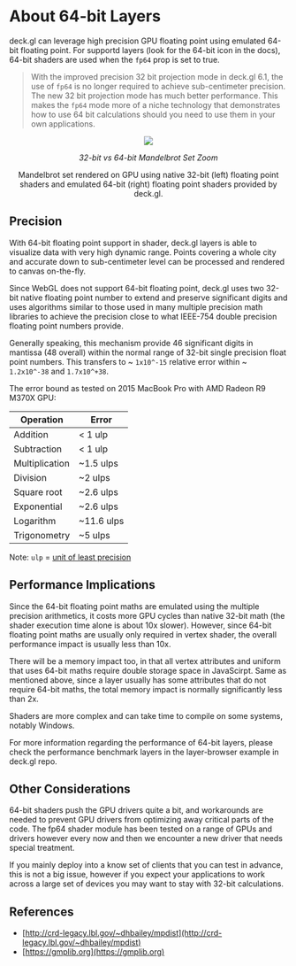 # About 64-bit Layers

deck.gl can leverage high precision GPU floating point using emulated 64-bit floating point. For supportd layers (look for the 64-bit icon in the docs), 64-bit shaders are used when the `fp64` prop is set to true.

> With the improved precision 32 bit projection mode in deck.gl 6.1, the use of `fp64` is no longer required to achieve sub-centimeter precision. The new 32 bit projection mode has much better performance. This makes the `fp64` mode more of a niche technology that demonstrates how to use 64 bit calculations should you need to use them in your own applications.

<div align="center">
  <div>
    <img src="/website/src/static/images/demo-mandelbrot.gif" />
    <p><i>32-bit vs 64-bit Mandelbrot Set Zoom</i></p>
  </div>
</div>

<center>Mandelbrot set rendered on GPU using native 32-bit (left) floating point shaders and emulated 64-bit (right)
floating point shaders provided by deck.gl.</center>


## Precision

With 64-bit floating point support in shader, deck.gl layers is able to visualize data with very high dynamic range. Points covering a whole city and accurate down to sub-centimeter level can be processed and rendered to canvas on-the-fly.

Since WebGL does not support 64-bit floating point, deck.gl uses two 32-bit native floating point number to extend and preserve significant digits and uses algorithms similar to those used in many multiple precision math libraries to achieve the precision close to what IEEE-754 double precision floating point numbers provide.

Generally speaking, this mechanism provide 46 significant digits in mantissa (48 overall) within the normal range of 32-bit single precision float point numbers. This transfers to ~ `1x10^-15` relative error within ~ `1.2x10^-38` and `1.7x10^+38`.

The error bound as tested on 2015 MacBook Pro with AMD Radeon R9 M370X GPU:

| Operation      | Error      |
| ----           | ----       |
| Addition       | < 1 ulp    |
| Subtraction    | < 1 ulp    |
| Multiplication | ~1.5 ulps  |
| Division       | ~2 ulps    |
| Square root    | ~2.6 ulps  |
| Exponential    | ~2.6 ulps  |
| Logarithm      | ~11.6 ulps |
| Trigonometry   | ~5 ulps    |

Note: `ulp` = [unit of least precision](https://en.wikipedia.org/wiki/Unit_in_the_last_place)


## Performance Implications

Since the 64-bit floating point maths are emulated using the multiple precision arithmetics, it costs more GPU cycles than native 32-bit
math (the shader execution time alone is about 10x slower). However, since 64-bit floating point maths are usually only required in vertex shader, the overall performance impact is usually less than 10x.

There will be a memory impact too, in that all vertex attributes and uniform that uses 64-bit maths require double storage space in JavaScirpt. Same as mentioned above, since a layer usually has some attributes that do not require 64-bit maths, the total memory impact is normally significantly less than 2x.

Shaders are more complex and can take time to compile on some systems, notably Windows.

For more information regarding the performance of 64-bit layers, please check the performance benchmark layers in the layer-browser example in deck.gl repo.


## Other Considerations

64-bit shaders push the GPU drivers quite a bit, and workarounds are needed to prevent GPU drivers from optimizing away critical parts of the code. The fp64 shader module has been tested on a range of GPUs and drivers however every now and then we encounter a new driver that needs special treatment.

If you mainly deploy into a know set of clients that you can test in advance, this is not a big issue, however if you expect your applications to work across a large set of devices you may want to stay with 32-bit calculations.


## References

* [http://crd-legacy.lbl.gov/~dhbailey/mpdist](http://crd-legacy.lbl.gov/~dhbailey/mpdist)
* [https://gmplib.org](https://gmplib.org)
